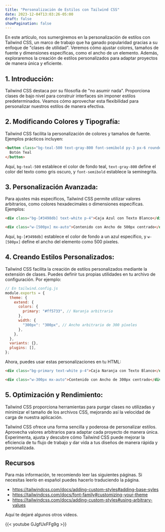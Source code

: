 ```yaml
---
title: "Personalización de Estilos con Tailwind CSS"
date: 2023-12-04T13:03:26-05:00
draft: false
showPagination: false
---
```


En este artículo, nos sumergiremos en la personalización de estilos con Tailwind CSS, un marco de trabajo que ha ganado popularidad gracias a su enfoque de "clases de utilidad". Veremos cómo ajustar colores, tamaños de fuente y dimensiones específicas, como el ancho de un elemento. Además, exploraremos la creación de estilos personalizados para adaptar proyectos de manera única y eficiente.

## 1. Introducción:

Tailwind CSS destaca por su filosofía de "no asumir nada". Proporciona clases de bajo nivel para construir interfaces sin imponer estilos predeterminados. Veamos cómo aprovechar esta flexibilidad para personalizar nuestros estilos de manera efectiva.

## 2. Modificando Colores y Tipografía:

Tailwind CSS facilita la personalización de colores y tamaños de fuente. Ejemplos prácticos incluyen:

```html
<button class="bg-teal-500 text-gray-800 font-semibold py-3 px-6 rounded-md">
  Botón Teal
</button>
```

Aquí, `bg-teal-500` establece el color de fondo teal, `text-gray-800` define el color del texto como gris oscuro, y `font-semibold` establece la seminegrita.

## 3. Personalización Avanzada:

Para ajustes más específicos, Tailwind CSS permite utilizar valores arbitrarios, como colores hexadecimales o dimensiones específicas. Ejemplos:

```html
<div class="bg-[#3498db] text-white p-4">Caja Azul con Texto Blanco</div>

<div class="w-[500px] mx-auto">Contenido con Ancho de 500px centrado</div>
```

Aquí, `bg-[#3498db]` establece el color de fondo a un azul específico, y `w-[500px]` define el ancho del elemento como 500 píxeles.

## 4. Creando Estilos Personalizados:

Tailwind CSS facilita la creación de estilos personalizados mediante la extensión de clases. Puedes definir tus propias utilidades en tu archivo de configuración. Por ejemplo:

```js
// En tailwind.config.js
module.exports = {
  theme: {
    extend: {
      colors: {
        primary: "#ff5733", // Naranja arbitrario
      },
      width: {
        "300px": "300px", // Ancho arbitrario de 300 píxeles
      },
    },
  },
  variants: {},
  plugins: [],
};
```

Ahora, puedes usar estas personalizaciones en tu HTML:

```html
<div class="bg-primary text-white p-4">Caja Naranja con Texto Blanco</div>

<div class="w-300px mx-auto">Contenido con Ancho de 300px centrado</div>
```

## 5. Optimización y Rendimiento:

Tailwind CSS proporciona herramientas para purgar clases no utilizadas y minimizar el tamaño de los archivos CSS, mejorando así la velocidad de carga de nuestra aplicación.

Tailwind CSS ofrece una forma sencilla y poderosa de personalizar estilos. Aprovecha valores arbitrarios para adaptar cada proyecto de manera única. Experimenta, ajusta y descubre cómo Tailwind CSS puede mejorar la eficiencia de tu flujo de trabajo y dar vida a tus diseños de manera rápida y personalizada.

## Recursos

Para más información, te recomiendo leer las siguientes páginas. Si necesitas leerlo en español puedes hacerlo traduciendo la página.

- https://tailwindcss.com/docs/adding-custom-styles#adding-base-syles
- https://tailwindcss.com/docs/font-family#customizing-your-theme
- https://tailwindcss.com/docs/adding-custom-styles#using-arbitrary-values

Aquí te dejaré algunos otros videos.

{{< youtube GJgfUxFFg9g >}}
